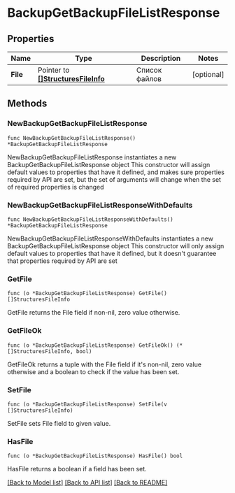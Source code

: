 # BackupGetBackupFileListResponse

## Properties

Name | Type | Description | Notes
------------ | ------------- | ------------- | -------------
**File** | Pointer to [**[]StructuresFileInfo**](StructuresFileInfo.md) | Список файлов | [optional] 

## Methods

### NewBackupGetBackupFileListResponse

`func NewBackupGetBackupFileListResponse() *BackupGetBackupFileListResponse`

NewBackupGetBackupFileListResponse instantiates a new BackupGetBackupFileListResponse object
This constructor will assign default values to properties that have it defined,
and makes sure properties required by API are set, but the set of arguments
will change when the set of required properties is changed

### NewBackupGetBackupFileListResponseWithDefaults

`func NewBackupGetBackupFileListResponseWithDefaults() *BackupGetBackupFileListResponse`

NewBackupGetBackupFileListResponseWithDefaults instantiates a new BackupGetBackupFileListResponse object
This constructor will only assign default values to properties that have it defined,
but it doesn't guarantee that properties required by API are set

### GetFile

`func (o *BackupGetBackupFileListResponse) GetFile() []StructuresFileInfo`

GetFile returns the File field if non-nil, zero value otherwise.

### GetFileOk

`func (o *BackupGetBackupFileListResponse) GetFileOk() (*[]StructuresFileInfo, bool)`

GetFileOk returns a tuple with the File field if it's non-nil, zero value otherwise
and a boolean to check if the value has been set.

### SetFile

`func (o *BackupGetBackupFileListResponse) SetFile(v []StructuresFileInfo)`

SetFile sets File field to given value.

### HasFile

`func (o *BackupGetBackupFileListResponse) HasFile() bool`

HasFile returns a boolean if a field has been set.


[[Back to Model list]](../README.md#documentation-for-models) [[Back to API list]](../README.md#documentation-for-api-endpoints) [[Back to README]](../README.md)



